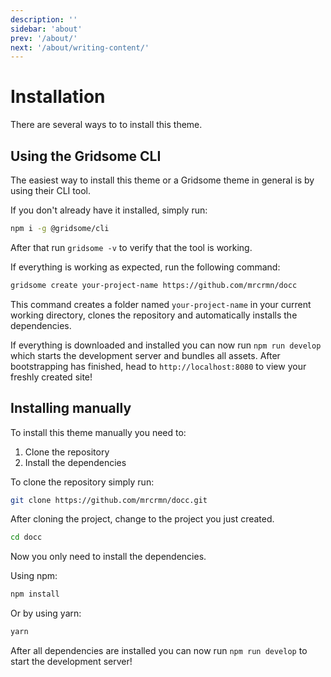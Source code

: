 ```yaml
---
description: ''
sidebar: 'about'
prev: '/about/'
next: '/about/writing-content/'
---
```


# Installation

There are several ways to to install this theme.

## Using the Gridsome CLI

The easiest way to install this theme or a Gridsome theme in general is by using their CLI tool.

If you don't already have it installed, simply run:

```bash
npm i -g @gridsome/cli
```

After that run `gridsome -v` to verify that the tool is working.

If everything is working as expected, run the following command:

```bash
gridsome create your-project-name https://github.com/mrcrmn/docc
```

This command creates a folder named `your-project-name` in your current working directory, clones the repository and automatically installs the dependencies.

If everything is downloaded and installed you can now run `npm run develop` which starts the development server and bundles all assets. After bootstrapping has finished, head to `http://localhost:8080` to view your freshly created site!

## Installing manually

To install this theme manually you need to:

1. Clone the repository
2. Install the dependencies

To clone the repository simply run:

```bash
git clone https://github.com/mrcrmn/docc.git
```

After cloning the project, change to the project you just created.

```bash
cd docc
```

Now you only need to install the dependencies.

Using npm:
```bash
npm install
```

Or by using yarn:
```bash
yarn
```

After all dependencies are installed you can now run `npm run develop` to start the development server!
